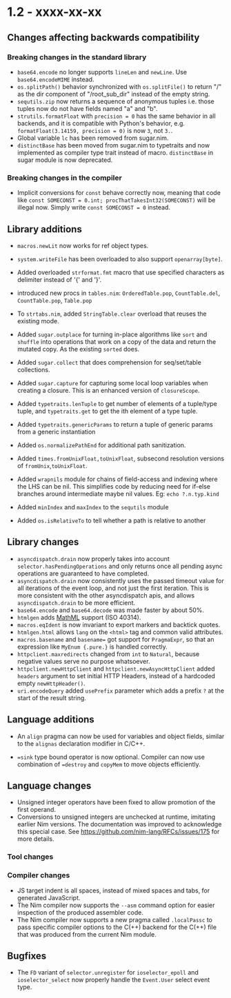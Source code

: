 # 1.2 - xxxx-xx-xx


## Changes affecting backwards compatibility



### Breaking changes in the standard library

- `base64.encode` no longer supports `lineLen` and `newLine`.
  Use `base64.encodeMIME` instead.
- `os.splitPath()` behavior synchronized with `os.splitFile()` to return "/"
   as the dir component of "/root_sub_dir" instead of the empty string.
- `sequtils.zip` now returns a sequence of anonymous tuples i.e. those tuples
  now do not have fields named "a" and "b".
- `strutils.formatFloat` with `precision = 0` has the same behavior in all
  backends, and it is compatible with Python's behavior,
  e.g. `formatFloat(3.14159, precision = 0)` is now `3`, not `3.`.
- Global variable `lc` has been removed from sugar.nim.
- `distinctBase` has been moved from sugar.nim to typetraits and now implemented as
  compiler type trait instead of macro. `distinctBase` in sugar module is now deprecated.

### Breaking changes in the compiler

- Implicit conversions for `const` behave correctly now, meaning that code like
  `const SOMECONST = 0.int; procThatTakesInt32(SOMECONST)` will be illegal now.
  Simply write `const SOMECONST = 0` instead.



## Library additions

- `macros.newLit` now works for ref object types.
- `system.writeFile` has been overloaded to also support `openarray[byte]`.
- Added overloaded `strformat.fmt` macro that use specified characters as
  delimiter instead of '{' and '}'.
- introduced new procs in `tables.nim`: `OrderedTable.pop`, `CountTable.del`,
  `CountTable.pop`, `Table.pop`
- To `strtabs.nim`, added `StringTable.clear` overload that reuses the existing mode.
- Added `sugar.outplace` for turning in-place algorithms like `sort` and `shuffle` into
  operations that work on a copy of the data and return the mutated copy. As the existing
  `sorted` does.
- Added `sugar.collect` that does comprehension for seq/set/table collections.
- Added `sugar.capture` for capturing some local loop variables when creating a closure.
  This is an enhanced version of `closureScope`.
- Added `typetraits.lenTuple` to get number of elements of a tuple/type tuple,
  and `typetraits.get` to get the ith element of a type tuple.
- Added `typetraits.genericParams` to return a tuple of generic params from a generic instantiation
- Added `os.normalizePathEnd` for additional path sanitization.
- Added `times.fromUnixFloat,toUnixFloat`, subsecond resolution versions of `fromUnix`,`toUnixFloat`.
- Added `wrapnils` module for chains of field-access and indexing where the LHS can be nil.
  This simplifies code by reducing need for if-else branches around intermediate maybe nil values.
  Eg: `echo ?.n.typ.kind`
- Added `minIndex` and `maxIndex` to the `sequtils` module

- Added `os.isRelativeTo` to tell whether a path is relative to another

## Library changes

- `asyncdispatch.drain` now properly takes into account `selector.hasPendingOperations`
  and only returns once all pending async operations are guaranteed to have completed.
- `asyncdispatch.drain` now consistently uses the passed timeout value for all
  iterations of the event loop, and not just the first iteration.
  This is more consistent with the other asyncdispatch apis, and allows
  `asyncdispatch.drain` to be more efficient.
- `base64.encode` and `base64.decode` was made faster by about 50%.
- `htmlgen` adds [MathML](https://wikipedia.org/wiki/MathML) support
  (ISO 40314).
- `macros.eqIdent` is now invariant to export markers and backtick quotes.
- `htmlgen.html` allows `lang` on the `<html>` tag and common valid attributes.
- `macros.basename` and `basename=` got support for `PragmaExpr`,
  so that an expression like `MyEnum {.pure.}` is handled correctly.
- `httpclient.maxredirects` changed from `int` to `Natural`, because negative values serve no purpose whatsoever.
- `httpclient.newHttpClient` and `httpclient.newAsyncHttpClient` added `headers` argument to set initial HTTP Headers,
  instead of a hardcoded empty `newHttpHeader()`.
- `uri.encodeQuery` added `usePrefix` parameter which adds a prefix `?` at the start of the result string.


## Language additions

- An `align` pragma can now be used for variables and object fields, similar
  to the `alignas` declaration modifier in C/C++.

- `=sink` type bound operator is now optional. Compiler can now use combination
  of `=destroy` and `copyMem` to move objects efficiently.


## Language changes

- Unsigned integer operators have been fixed to allow promotion of the first operand.
- Conversions to unsigned integers are unchecked at runtime, imitating earlier Nim
  versions. The documentation was improved to acknowledge this special case.
  See https://github.com/nim-lang/RFCs/issues/175 for more details.


### Tool changes



### Compiler changes

- JS target indent is all spaces, instead of mixed spaces and tabs, for
  generated JavaScript.
- The Nim compiler now supports the ``--asm`` command option for easier
  inspection of the produced assembler code.
- The Nim compiler now supports a new pragma called ``.localPassc`` to
  pass specific compiler options to the C(++) backend for the C(++) file
  that was produced from the current Nim module.


## Bugfixes

- The `FD` variant of `selector.unregister` for `ioselector_epoll` and
  `ioselector_select` now properly handle the `Event.User` select event type.
